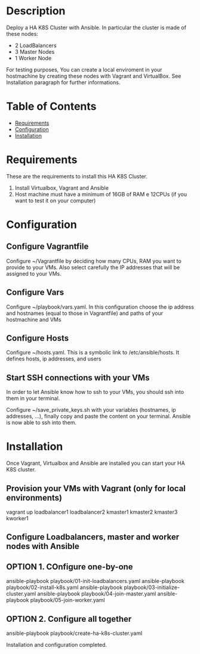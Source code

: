 # <Ansible-HA-K8s>

# Description

Deploy a HA K8S Cluster with Ansible. In particular the cluster is made of these nodes:
- 2 LoadBalancers
- 3 Master Nodes
- 1 Worker Node

For testing purposes, You can create a local enviroment in your hostmachine by creating these nodes with Vagrant and VirtualBox. See Installation paragraph for further informations.

# Table of Contents

- [Requirements](#requirements)
- [Configuration](#configuration)
- [Installation](#installation)

# Requirements
These are the requirements to install this HA K8S Cluster.

1) Install Virtualbox, Vagrant and Ansible
2) Host machine must have a minimum of 16GB of RAM e 12CPUs (if you want to test it on your computer)

# Configuration
## Configure Vagrantfile
Configure ~/Vagrantfile by deciding how many CPUs, RAM you want to provide to your VMs. Also select carefully the IP addresses that will be assigned to your VMs.

## Configure Vars
Configure ~/playbook/vars.yaml. In this configuration choose the ip address and hostnames (equal to those in Vagrantfile) and paths of your hostmachine and VMs

## Configure Hosts
Configure ~/hosts.yaml. This is a symbolic link to /etc/ansible/hosts. It defines hosts, ip addresses, and users

## Start SSH connections with your VMs
In order to let Ansible know how to ssh to your VMs, you should ssh into them in your terminal.

Configure ~/save_private_keys.sh with your variables (hostnames, ip addresses, ...), finally copy and paste the content on your terminal. Ansible is now able to ssh into them.

# Installation
Once Vagrant, Virtualbox and Ansible are installed you can start your HA K8S cluster.

## Provision your VMs with Vagrant (only for local environments)
vagrant up loadbalancer1 loadbalancer2 kmaster1 kmaster2 kmaster3 kworker1

## Configure Loadbalancers, master and worker nodes with Ansible
## OPTION 1. COnfigure one-by-one
ansible-playbook playbook/01-init-loadbalancers.yaml
ansible-playbook playbook/02-install-k8s.yaml
ansible-playbook playbook/03-initialize-cluster.yaml
ansible-playbook playbook/04-join-master.yaml
ansible-playbook playbook/05-join-worker.yaml

## OPTION 2. Configure all together
ansible-playbook playbook/create-ha-k8s-cluster.yaml


Installation and configuration completed.